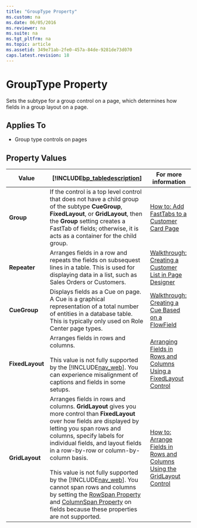```yaml
---
title: "GroupType Property"
ms.custom: na
ms.date: 06/05/2016
ms.reviewer: na
ms.suite: na
ms.tgt_pltfrm: na
ms.topic: article
ms.assetid: 349e71ab-2fe0-457a-84de-9281de73d070
caps.latest.revision: 18
---
```

# GroupType Property
Sets the subtype for a group control on a page, which determines how fields in a group layout on a page.  
  
## Applies To  
  
-   Group type controls on pages  
  
## Property Values  
  
|Value|[!INCLUDE[bp_tabledescription](../dynamics-nav/includes/bp_tabledescription_md.md)]|For more information|  
|-----------|---------------------------------------|--------------------------|  
|**Group**|If the control is a top level control that does not have a child group of the subtype **CueGroup**, **FixedLayout**, or **GridLayout**, then the **Group** setting creates a FastTab of fields; otherwise, it is acts as a container for the child group.|[How to: Add FastTabs to a Customer Card Page](../Topic/How%20to:%20Add%20FastTabs%20to%20a%20Customer%20Card%20Page.md)|  
|**Repeater**|Arranges fields in a row and repeats the fields on subsequest lines in a table. This is used for displaying data in a list, such as Sales Orders or Customers.|[Walkthrough: Creating a Customer List in Page Designer](../Topic/Walkthrough:%20Creating%20a%20Customer%20List%20in%20Page%20Designer.md)|  
|**CueGroup**|Displays fields as a Cue on page. A Cue is a graphical representation of a total number of entities in a database table. This is typically only used on Role Center page types.|[Walkthrough: Creating a Cue Based on a FlowField](../Topic/Walkthrough:%20Creating%20a%20Cue%20Based%20on%20a%20FlowField.md)|  
|**FixedLayout**|Arranges fields in rows and columns.<br /><br /> This value is not fully supported by the [!INCLUDE[nav_web](../dynamics-nav/includes/nav_web_md.md)]. You can experience misalignment of captions and fields in some setups.|[Arranging Fields in Rows and Columns Using a FixedLayout Control](../dynamics-nav/Arranging-Fields-in-Rows-and-Columns-Using-a-FixedLayout-Control.md)|  
|**GridLayout**|Arranges fields in rows and columns. **GridLayout** gives you more control than **FixedLayout** over how fields are displayed by letting you span rows and columns, specify labels for individual fields, and layout fields in a row\-by\-row or column\-by\-column basis.<br /><br /> This value is not fully supported by the [!INCLUDE[nav_web](../dynamics-nav/includes/nav_web_md.md)]. You cannot span rows and columns by setting the [RowSpan Property](../dynamics-nav/RowSpan-Property.md) and [ColumnSpan Property](../dynamics-nav/ColumnSpan-Property.md) on fields because these properties are not supported.|[How to: Arrange Fields in Rows and Columns Using the GridLayout Control](../Topic/How%20to:%20Arrange%20Fields%20in%20Rows%20and%20Columns%20Using%20the%20GridLayout%20Control.md)|